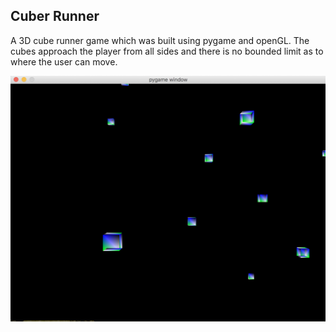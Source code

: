 ## Cuber Runner
A 3D cube runner game which was built using pygame and openGL. The cubes approach the player from all sides 
and there is no bounded limit as to where the user can move.

![CubeRunner](Screenshots/CubeRunner.png)